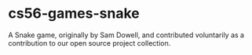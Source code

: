 cs56-games-snake
================

A Snake game, originally by Sam Dowell, and contributed voluntarily as
a contribution to our open source project collection.

  



